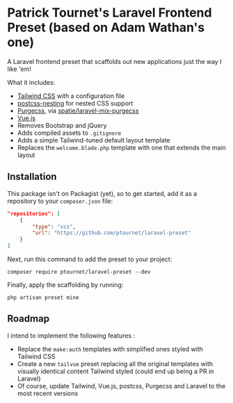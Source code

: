 # Patrick Tournet's Laravel Frontend Preset (based on Adam Wathan's one)

A Laravel frontend preset that scaffolds out new applications just the way I like 'em!

What it includes:

- [Tailwind CSS](https://tailwindcss.com) with a configuration file
- [postcss-nesting](https://github.com/jonathantneal/postcss-nesting) for nested CSS support
- [Purgecss](https://www.purgecss.com/), via [spatie/laravel-mix-purgecss](https://github.com/spatie/laravel-mix-purgecss)
- [Vue.js](https://vuejs.org/)
- Removes Bootstrap and jQuery
- Adds compiled assets to `.gitignore`
- Adds a simple Tailwind-tuned default layout template
- Replaces the `welcome.blade.php` template with one that extends the main layout

## Installation

This package isn't on Packagist (yet), so to get started, add it as a repository to your `composer.json` file:

```json
"repositories": [
    {
        "type": "vcs",
        "url": "https://github.com/ptournet/laravel-preset"
    }
]
```

Next, run this command to add the preset to your project:

```
composer require ptournet/laravel-preset --dev
```

Finally, apply the scaffolding by running:

```
php artisan preset mine
```

## Roadmap

I intend to implement the following features :

- Replace the `make:auth` templates with simplified ones styled with Tailwind CSS
- Create a new `tailvue` preset replacing all the original templates with visually identical content Tailwind styled (could end up being a PR in Laravel)
- Of course, update Tailwind, Vue.js, postcss, Purgecss and Laravel to the most recent versions